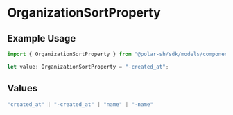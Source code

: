# OrganizationSortProperty

## Example Usage

```typescript
import { OrganizationSortProperty } from "@polar-sh/sdk/models/components";

let value: OrganizationSortProperty = "-created_at";
```

## Values

```typescript
"created_at" | "-created_at" | "name" | "-name"
```